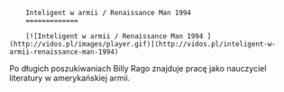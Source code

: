 
        Inteligent w armii / Renaissance Man 1994 
        =============
        
        [![Inteligent w armii / Renaissance Man 1994 ](http://vidos.pl/images/player.gif)](http://vidos.pl/inteligent-w-armii-renaissance-man-1994)
        
        
 Po długich poszukiwaniach Billy Rago znajduje pracę jako nauczyciel literatury w amerykańskiej armii.
    